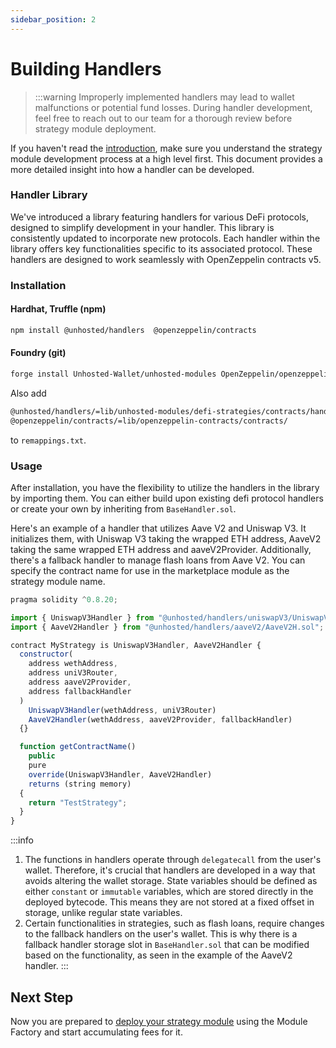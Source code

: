 ```yaml
---
sidebar_position: 2
---
```


# Building Handlers

> :::warning
> Improperly implemented handlers may lead to wallet malfunctions or potential fund losses. During handler development, feel free to reach out to our team for a thorough review before strategy module deployment.

If you haven't read the [introduction](./Introduction), make sure you understand the strategy module development process at a high level first. This document provides a more detailed insight into how a handler can be developed.

### Handler Library

We've introduced a library featuring handlers for various DeFi protocols, designed to simplify development in your handler. This library is consistently updated to incorporate new protocols. Each handler within the library offers key functionalities specific to its associated protocol.
These handlers are designed to work seamlessly with OpenZeppelin contracts v5.

### Installation

#### Hardhat, Truffle (npm)

```bash
npm install @unhosted/handlers  @openzeppelin/contracts
```

#### Foundry (git)

```bash
forge install Unhosted-Wallet/unhosted-modules OpenZeppelin/openzeppelin-contracts
```

Also add

```bash
@unhosted/handlers/=lib/unhosted-modules/defi-strategies/contracts/handlers/
@openzeppelin/contracts/=lib/openzeppelin-contracts/contracts/
```

to `remappings.txt`.

### Usage

After installation, you have the flexibility to utilize the handlers in the library by importing them. You can either build upon existing defi protocol handlers or create your own by inheriting from `BaseHandler.sol`.

Here's an example of a handler that utilizes Aave V2 and Uniswap V3. It initializes them, with Uniswap V3 taking the wrapped ETH address, AaveV2 taking the same wrapped ETH address and aaveV2Provider. Additionally, there's a fallback handler to manage flash loans from Aave V2. You can specify the contract name for use in the marketplace module as the strategy module name.

```js title="/contracts/TestHandler.sol"
pragma solidity ^0.8.20;

import { UniswapV3Handler } from "@unhosted/handlers/uniswapV3/UniswapV3H.sol";
import { AaveV2Handler } from "@unhosted/handlers/aaveV2/AaveV2H.sol";

contract MyStrategy is UniswapV3Handler, AaveV2Handler {
  constructor(
    address wethAddress,
    address uniV3Router,
    address aaveV2Provider,
    address fallbackHandler
  )
    UniswapV3Handler(wethAddress, uniV3Router)
    AaveV2Handler(wethAddress, aaveV2Provider, fallbackHandler)
  {}

  function getContractName()
    public
    pure
    override(UniswapV3Handler, AaveV2Handler)
    returns (string memory)
  {
    return "TestStrategy";
  }
}
```

:::info

1. The functions in handlers operate through `delegatecall` from the user's wallet. Therefore, it's crucial that handlers are developed in a way that avoids altering the wallet storage. State variables should be defined as either `constant` or `immutable` variables, which are stored directly in the deployed bytecode. This means they are not stored at a fixed offset in storage, unlike regular state variables.
2. Certain functionalities in strategies, such as flash loans, require changes to the fallback handlers on the user's wallet. This is why there is a fallback handler storage slot in `BaseHandler.sol` that can be modified based on the functionality, as seen in the example of the AaveV2 handler.
:::

## Next Step

Now you are prepared to [deploy your strategy module](./StratModules) using the Module Factory and start accumulating fees for it.